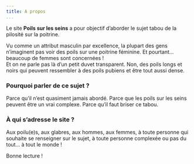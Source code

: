```yaml
---
title: A propos
...
```


Le site **Poils sur les seins** a pour objectif d’aborder le sujet tabou de la pilosité sur la poitrine.

Vu comme un attribut masculin par excellence, la plupart des gens n’imaginent pas voir des poils sur une poitrine féminine. Et pourtant… beaucoup de femmes sont concernées !  
Et on ne parle pas là d’un petit duvet transparent. Non, des poils longs et noirs qui peuvent ressembler à des poils pubiens et être tout aussi dense.

### Pourquoi parler de ce sujet ?

Parce qu’il n’est quasiment jamais abordé. Parce que les poils sur les seins peuvent être un vrai complexe. Parce qu’il faut briser ce tabou.

### À qui s’adresse le site ?

Aux poilu(e)s, aux glabres, aux hommes, aux femmes, à toute personne qui souhaite se renseigner sur le sujet, à toute personne complexée ou pas du tout… à tout le monde !

Bonne lecture !